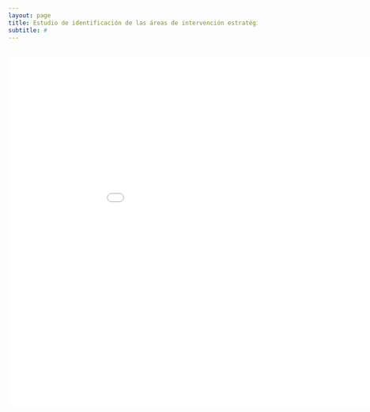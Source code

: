```yaml
---
layout: page
title: Estudio de identificación de las áreas de intervención estratégica que contribuyan a superar la pobreza en Jalisco 
subtitle: #
---
```


<br>

<iframe style="width:1000px; height:708px;" src="//e.issuu.com/embed.html#10182408/54335181" frameborder="0" allowfullscreen></iframe>
